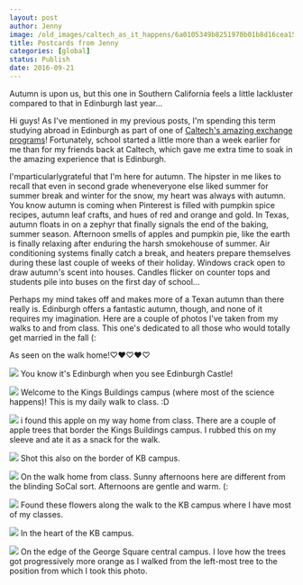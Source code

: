 ```yaml
---
layout: post
author: Jenny
image: /old_images/caltech_as_it_happens/6a0105349b8251970b01b8d16cea15970c.jpg
title: Postcards from Jenny
categories: [global]
status: Publish
date: 2016-09-21
---
```


Autumn is upon us, but this one in Southern California feels a little lackluster compared to that in Edinburgh last year...

Hi guys!
As I've mentioned in my previous posts, I'm spending this term studying abroad in Edinburgh as part of one of [Caltech's amazing exchange programs](https://fasa.caltech.edu/studyabroad)! Fortunately, school started a little more than a week earlier for me than for my friends back at Caltech, which gave me extra time to soak in the amazing experience that is Edinburgh.

I'mparticularlygrateful that I'm here for autumn. The hipster in me likes to recall that even in second grade wheneveryone else liked summer for summer break and winter for the snow, my heart was always with autumn. You know autumn is coming when Pinterest is filled with pumpkin spice recipes, autumn leaf crafts, and hues of red and orange and gold. In Texas, autumn floats in on a zephyr that finally signals the end of the baking, summer season. Afternoon smells of apples and pumpkin pie, like the earth is finally relaxing after enduring the harsh smokehouse of summer. Air conditioning systems finally catch a break, and heaters prepare themselves during these last couple of weeks of their holiday. Windows crack open to draw autumn's scent into houses. Candles flicker on counter tops and students pile into buses on the first day of school...

Perhaps my mind takes off and makes more of a Texan autumn than there really is. Edinburgh offers a fantastic autumn, though, and none of it requires my imagination. Here are a couple of photos I've taken from my walks to and from class. This one's dedicated to all those who would totally get married in the fall (:

As seen on the walk home!♡❤♡❤♡


![](/old_images/6a0105349b8251970b01b8d1719b7b970c-500wi.jpg)
You know it's Edinburgh when you see Edinburgh Castle!


![](/old_images/6a0105349b8251970b01b8d16cea3a970c-500wi.jpg)
Welcome to the Kings Buildings campus (where most of the science happens)! This is my daily walk to class. :D


![](/old_images/6a0105349b8251970b01b7c7e31e98970b-500wi.jpg)
i found this apple on my way home from class. There are a couple of apple trees that border the Kings Buildings campus. I rubbed this on my sleeve and ate it as a snack for the walk.


![](/old_images/6a0105349b8251970b01b7c7e31f37970b-500wi.jpg)
Shot this also on the border of KB campus.


![](/old_images/caltech_as_it_happens/6a0105349b8251970b01bb0886ebfb970d.jpg)
On the walk home from class. Sunny afternoons here are different from the blinding SoCal sort. Afternoons are gentle and warm. (:


![](/old_images/caltech_as_it_happens/6a0105349b8251970b01b7c7e31f5b970b.jpg)
Found these flowers along the walk to the KB campus where I have most of my classes.


![](/old_images/caltech_as_it_happens/6a0105349b8251970b01b8d16ceaf0970c.jpg)
In the heart of the KB campus.


![](/old_images/caltech_as_it_happens/6a0105349b8251970b01bb088ba471970d.jpg)
On the edge of the George Square central campus. I love how the trees got progressively more orange as I walked from the left-most tree to the position from which I took this photo.

